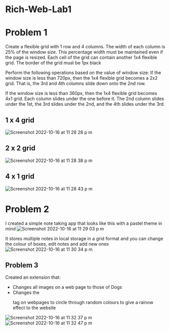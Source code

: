 # Rich-Web-Lab1

# Problem 1
Create a flexible grid with 1 row and 4 columns. The
width of each column is 25% of the window size. This
percentage width must be maintained even if the page
is resized. Each cell of the grid can contain another 1x4
flexible grid. The border of the grid must be 1px black

Perform the following operations based on the value
of window size:
If the window size is less than 720px, then the 1x4
flexible grid becomes a 2x2 grid. That is, the 3rd and
4th columns slide down onto the 2nd row.

If the window size is less than 360px, then the 1x4
flexible grid becomes 4x1 grid. Each column slides
under the one before it. The 2nd column slides under
the 1st, the 3rd slides under the 2nd, and the 4th
slides under the 3rd.

## 1 x 4 grid
![Screenshot 2022-10-16 at 11 28 28 p m](https://user-images.githubusercontent.com/51191924/196061731-8e9f77d7-d11d-4c4a-934c-b7873fcf0ec7.jpg)


## 2 x 2 grid
![Screenshot 2022-10-16 at 11 28 38 p m](https://user-images.githubusercontent.com/51191924/196061775-1f6ad243-a7fb-4393-936e-4a77e3773643.jpg)

## 4 x 1 grid
![Screenshot 2022-10-16 at 11 28 43 p m](https://user-images.githubusercontent.com/51191924/196061810-1cd73957-269d-47d2-868e-3963befa7de5.jpg)

# Problem 2 

I created a simple note taking app that looks like this with a pastel theme in mind
![Screenshot 2022-10-16 at 11 29 03 p m](https://user-images.githubusercontent.com/51191924/196061816-8f0b4ec9-a295-4304-9c92-aacc8554a9e6.jpg)

It stores multiple notes in local storage in a grid format and you can change the colour of boxes, edit notes and add new ones
![Screenshot 2022-10-16 at 11 30 34 p m](https://user-images.githubusercontent.com/51191924/196061825-e43e5bd8-1d61-472d-bb0b-cc818fbd268a.jpg)

## Problem 3 

Created an extension that:
- Changes all images on a web page to those of Dogs
- Changes the <p> tag on webpages to circle through random colours to give a rainow effect to the website 

![Screenshot 2022-10-16 at 11 32 37 p m](https://user-images.githubusercontent.com/51191924/196061896-1f211c0d-4e62-40f8-ac70-a90c73a92ab7.jpg)![Screenshot 2022-10-16 at 11 32 47 p m](https://user-images.githubusercontent.com/51191924/196061900-7837904d-651e-4f0e-bcc9-3fbb9b8b29a9.jpg)
